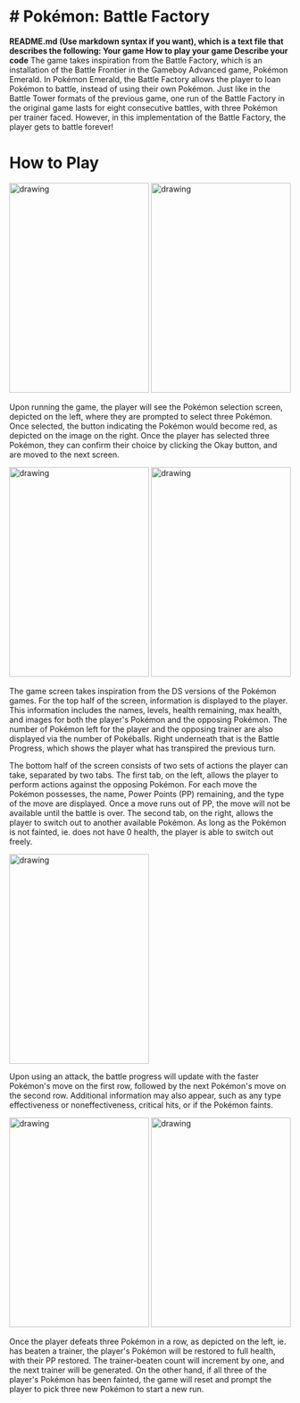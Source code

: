 # # Pokémon: Battle Factory
**README.md (Use markdown syntax if you want), which is a text file that
describes the following:
Your game
How to play your game
Describe your code**
The game takes inspiration from the Battle Factory, which is an installation of the Battle Frontier in the Gameboy Advanced game, Pokémon Emerald. In Pokémon Emerald, the Battle Factory allows the player to loan Pokémon to battle, instead of using their own Pokémon. Just like in the Battle Tower formats of the previous game, one run of the Battle Factory in the original game lasts for eight consecutive battles, with three Pokémon per trainer faced. However, in this implementation of the Battle Factory, the player gets to battle forever!

# How to Play
<img src="https://i.ibb.co/mF1ThZt/Selection-Screen.png" alt="drawing" width="250" height="375"/>  <img src="https://i.ibb.co/822bbn9/Selected-Screen.png" alt="drawing" width="250" height="375"/>

Upon running the game, the player will see the Pokémon selection screen, depicted on the left, where they are prompted to select three Pokémon. Once selected, the button indicating the Pokémon would become red, as depicted on the image on the right. Once the player has selected three Pokémon, they can confirm their choice by clicking the Okay button, and are moved to the next screen.

<img src="https://i.ibb.co/prvHgW7/Fight-Page.png" alt="drawing" width="250" height="375"/>  <img src="https://i.ibb.co/4p3wwJB/Switch-Page.png" alt="drawing" width="250" height="375"/>

The game screen takes inspiration from the DS versions of the Pokémon games. For the top half of the screen, information is displayed to the player. This information includes the names, levels, health remaining, max health, and images for both the player's Pokémon and the opposing Pokémon. The number of Pokémon left for the player and the opposing trainer are also displayed via the number of Pokéballs. Right underneath that is the Battle Progress, which shows the player what has transpired the previous turn.

The bottom half of the screen consists of two sets of actions the player can take, separated by two tabs. The first tab, on the left, allows the player to perform actions against the opposing Pokémon. For each move the Pokémon possesses, the name, Power Points (PP) remaining, and the type of the move are displayed. Once a move runs out of PP, the move will not be available until the battle is over. The second tab, on the right, allows the player to switch out to another available Pokémon. As long as the Pokémon is not fainted, ie. does not have 0 health, the player is able to switch out freely.

<img src="https://i.ibb.co/FYvBQxv/After-Attack-Page.png" alt="drawing" width="250" height="375"/>  

Upon using an attack, the battle progress will update with the faster Pokémon's move on the first row, followed by the next Pokémon's move on the second row. Additional information may also appear, such as any type effectiveness or noneffectiveness, critical hits, or if the Pokémon faints.

<img src="https://i.ibb.co/s1w4Kr1/After-Beat-Trainer-Page.png" alt="drawing" width="250" height="375"/>  <img src="https://i.ibb.co/yBS7xBV/LosePage.png" alt="drawing" width="250" height="375"/>

Once the player defeats three Pokémon in a row, as depicted on the left, ie. has beaten a trainer, the player's Pokémon will be restored to full health, with their PP restored. The trainer-beaten count will increment by one, and the next trainer will be generated. On the other hand, if all three of the player's Pokémon has been fainted, the game will reset and prompt the player to pick three new Pokémon to start a new run.
